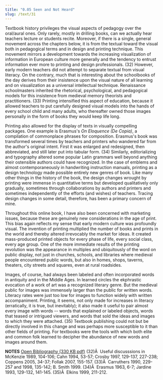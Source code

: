 ```yaml
---
title: "0.05 Seen and Not Heard"
slug: /text/31
---
```

Textbook history privileges the visual aspects of pedagogy over the oral/aural ones. Only rarely, mostly in drilling books, can we actually hear teachers lecture or students recite. Moreover, if there is a single, general movement across the chapters below, it is from the textual toward the visual both in pedagogical terms and in design and printing technique. This movement mirrors a development towards the increasing visualization of information in European culture more generally and the tendency to entrust information ever more to printing and design professionals. (32) However, early modern teachers did not attempt to separate textual from visual literacy. On the contrary, much that is interesting about the schoolbooks of the day derives from their insistence upon the visual nature of all learning and on visualization as a universal intellectual technique. Renaissance schoolmasters inherited the rhetorical, psychological, and pedagogical models for this insistence from medieval memory theorists and practitioners. (33) Printing intensified this aspect of education, because it allowed teachers to put carefully designed visual models into the hands of every school child and many adults, who thereafter owned those images personally in the form of books they would keep life long.

Printing also allowed for the display of texts in visually compelling packages. One example is Erasmus's <em>On Eloquence (De Copia)</em>, a compilation of commonplace phrases for composition. Erasmus's book was transformed several times by teachers and printers who wandered far from the author's original intent. First it was enlarged and redesigned, then abbreviated, and still later put into tabular form. (34) Similarly, editorializing and typography altered some popular Latin grammars well beyond anything their ostensible authors could have recognized. In the case of emblems and almost contemporaneously in handwriting instruction manuals, printing as a design technology made possible entirely new genres of book. Like many other things in the history of the book, the design changes wrought by printing were immense in quantitative terms but developed qualitatively only gradually, sometimes through collaborations by authors and printers and sometimes independently of the efforts (and wishes) of teachers. Tracing design changes in some detail, therefore, has been a primary concern of mine.

Throughout this online book, I have also been concerned with marketing issues, because these are genuinely new considerations in the age of print. This bias again reflects my sense that early modern culture was profoundly visual. The invention of printing multiplied the number of books and prints in the world and thereby altered irrevocably the market for ideas. It created mass-produced printed objects for every phase of life, every social class, every age group. One of the more immediate results of the printing revolution was the appearance in multiples and ubiquitously of the word on public display, not just in churches, schools, and libraries where medieval people encountered public words, but also in homes, shops, taverns, theaters, city streets and squares, even at rural roadsides.

Images, of course, had always been labeled and often incorporated words in antiquity and in the Middle Ages. In learned circles the ekphrastic evocation of a work of art was a recognized literary genre. But the medieval public for images was immensely larger than the public for written words. Literacy rates were just too low for images to function widely with written accompaniment. Printing, it seems, not only made for increases in literacy (erratically, it is true, but inevitably); it also made it useful to pair almost every image with words -- words that explained or labeled objects, words that teased or intrigued viewers, and words that sold the ideas and images to which they were attached. (35) Textbook publishing could not but be directly involved in this change and was perhaps more susceptible to it than other fields of printing. For textbooks were the tools with which both elite and common folk learned to decipher the abundance of new words and images around them.

<strong>NOTES</strong>
<a href="http://www.humanismforsale.org/bibliography.pdf" target="new">Open Bibliography (330 KB pdf)</a>
(32)Â  Useful discusssions in McKenzie 1989, 104-106; Cahn 1994, 53-57; Crosby 1997, 129-137, 227-238; Coppens 2005, 34-37; Follak 2007, 155-157.
(33)Â  Carruthers 1990, 229-257 and 1998, 135-142; B. Smith 1999.
(34)Â  Erasmus 1963, 6-7; Jardine 1993, 129-132, 141-145.
(35)Â  Elkins 1999, 211-212.

